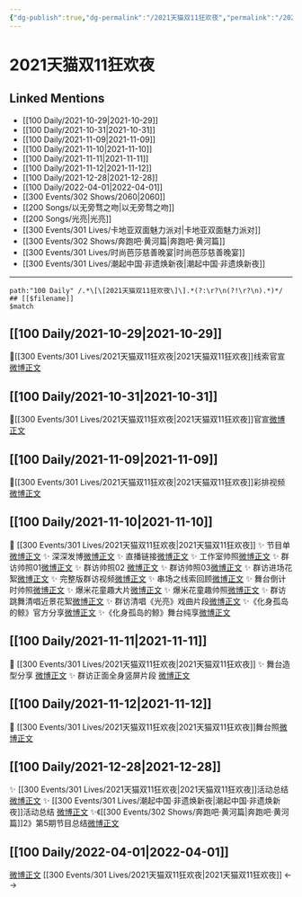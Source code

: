 ```yaml
---
{"dg-publish":true,"dg-permalink":"/2021天猫双11狂欢夜","permalink":"/2021天猫双11狂欢夜/","title":"2021天猫双11狂欢夜","tags":[null]}
---
```


# 2021天猫双11狂欢夜

## Linked Mentions
- [[100 Daily/2021-10-29\|2021-10-29]]
- [[100 Daily/2021-10-31\|2021-10-31]]
- [[100 Daily/2021-11-09\|2021-11-09]]
- [[100 Daily/2021-11-10\|2021-11-10]]
- [[100 Daily/2021-11-11\|2021-11-11]]
- [[100 Daily/2021-11-12\|2021-11-12]]
- [[100 Daily/2021-12-28\|2021-12-28]]
- [[100 Daily/2022-04-01\|2022-04-01]]
- [[300 Events/302 Shows/2060\|2060]]
- [[200 Songs/以无旁骛之吻\|以无旁骛之吻]]
- [[200 Songs/光亮\|光亮]]
- [[300 Events/301 Lives/卡地亚双面魅力派对\|卡地亚双面魅力派对]]
- [[300 Events/302 Shows/奔跑吧·黄河篇\|奔跑吧·黄河篇]]
- [[300 Events/301 Lives/时尚芭莎慈善晚宴\|时尚芭莎慈善晚宴]]
- [[300 Events/301 Lives/潮起中国·非遗焕新夜\|潮起中国·非遗焕新夜]]


---

```expander
path:"100 Daily" /.*\[\[2021天猫双11狂欢夜\]\].*(?:\r?\n(?!\r?\n).*)*/
## [[$filename]]
$match
```
## [[100 Daily/2021-10-29\|2021-10-29]]
🌟[[300 Events/301 Lives/2021天猫双11狂欢夜\|2021天猫双11狂欢夜]]线索官宣[微博正文](https://m.weibo.cn/6466290670/4697639176112682)

## [[100 Daily/2021-10-31\|2021-10-31]]
🌟[[300 Events/301 Lives/2021天猫双11狂欢夜\|2021天猫双11狂欢夜]]官宣[微博正文](https://m.weibo.cn/6466290670/4698356049776731)
## [[100 Daily/2021-11-09\|2021-11-09]]
🌟[[300 Events/301 Lives/2021天猫双11狂欢夜\|2021天猫双11狂欢夜]]彩排视频[微博正文](https://m.weibo.cn/6466290670/4701655620129059)

## [[100 Daily/2021-11-10\|2021-11-10]]
🌟 [[300 Events/301 Lives/2021天猫双11狂欢夜\|2021天猫双11狂欢夜]]
✨ 节目单[微博正文](https://m.weibo.cn/6466290670/4701965932826191)
✨ 深深发博[微博正文](https://m.weibo.cn/6466290670/4702095946547316)
✨ 直播链接[微博正文](https://m.weibo.cn/6466290670/4702076150482926)
✨ 工作室帅照[微博正文](https://m.weibo.cn/6466290670/4702101403342465)
✨ 群访帅照01[微博正文](https://m.weibo.cn/6466290670/4701900760420653)
✨ 群访帅照02 [微博正文](https://m.weibo.cn/6466290670/4701902527532109)
✨ 群访帅照03[微博正文](https://m.weibo.cn/6466290670/4701904137096662)
✨ 群访进场花絮[微博正文](https://m.weibo.cn/6466290670/4701901146819005)
✨ 完整版群访视频[微博正文](https://m.weibo.cn/6466290670/4701897275999982)
✨ 串场之线索回顾[微博正文](https://m.weibo.cn/6466290670/4702111377398561)
✨ 舞台倒计时帅照[微博正文](https://m.weibo.cn/6466290670/4702008495571990)
✨ 爆米花童趣大片[微博正文](https://m.weibo.cn/6466290670/4702037918614666)
✨ 爆米花童趣帅照[微博正文](https://m.weibo.cn/6466290670/4702038590489254)
✨ 群访跳舞清唱近景花絮[微博正文](https://m.weibo.cn/6466290670/4701902123828352)
✨ 群访清唱《光亮》戏曲片段[微博正文](https://m.weibo.cn/6466290670/4701899099736541)
✨《化身孤岛的鲸》官方分享[微博正文](https://m.weibo.cn/6466290670/4702094298451989)
✨《化身孤岛的鲸》舞台纯享[微博正文](https://m.weibo.cn/6466290670/4702125052134715)
## [[100 Daily/2021-11-11\|2021-11-11]]
💫 [[300 Events/301 Lives/2021天猫双11狂欢夜\|2021天猫双11狂欢夜]]
✨ 舞台造型分享 [微博正文](https://m.weibo.cn/6466290670/4702365561917057)
✨ 群访正面全身竖屏片段 [微博正文](https://m.weibo.cn/6466290670/4702467490582754)
## [[100 Daily/2021-11-12\|2021-11-12]]
🌟 [[300 Events/301 Lives/2021天猫双11狂欢夜\|2021天猫双11狂欢夜]]舞台照[微博正文](https://m.weibo.cn/6466290670/4702701587272864)
## [[100 Daily/2021-12-28\|2021-12-28]]
✨ [[300 Events/301 Lives/2021天猫双11狂欢夜\|2021天猫双11狂欢夜]]活动总结[微博正文](https://m.weibo.cn/6466290670/4719331072017852)
✨ [[300 Events/301 Lives/潮起中国·非遗焕新夜\|潮起中国·非遗焕新夜]]活动总结 [微博正文](https://m.weibo.cn/6466290670/4719326630249968)
✨《[[300 Events/302 Shows/奔跑吧·黄河篇\|奔跑吧·黄河篇]]2》第5期节目总结[微博正文](https://m.weibo.cn/6466290670/4719491777567565)
## [[100 Daily/2022-04-01\|2022-04-01]]
[微博正文](https://m.weibo.cn/5219918112/4753389521472364) [[300 Events/301 Lives/2021天猫双11狂欢夜\|2021天猫双11狂欢夜]]
<-->
